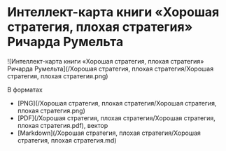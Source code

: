 # Интеллект-карта книги «Хорошая стратегия, плохая стратегия» Ричарда Румельта

![Интеллект-карта книги «Хорошая стратегия, плохая стратегия» Ричарда Румельта](/Хорошая стратегия, плохая стратегия/Хорошая стратегия, плохая стратегия.png)

В форматах

* [PNG](/Хорошая стратегия, плохая стратегия/Хорошая стратегия, плохая стратегия.png)
* [PDF](/Хорошая стратегия, плохая стратегия/Хорошая стратегия, плохая стратегия.pdf), вектор
* [Markdown](/Хорошая стратегия, плохая стратегия/Хорошая стратегия, плохая стратегия.md)
